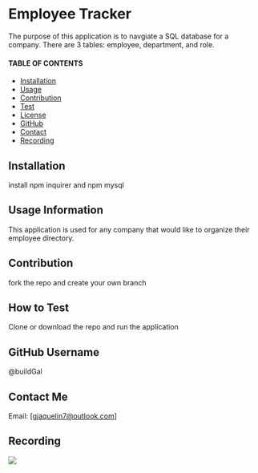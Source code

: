 # Employee Tracker
  The purpose of this application is to navgiate a SQL database for a company. There are 3 tables: employee, department, and role.

  #### TABLE OF CONTENTS 
  * [Installation](#Installation)
  * [Usage](#Usage)
  * [Contribution](#Contribution)
  * [Test](#Test)
  * [License](#License)
  * [GitHub](#GitHub)
  * [Contact](#Contact)
  * [Recording](#Recording)


  ## Installation
  install npm inquirer and npm mysql

  ## Usage Information
   This application is used for any company that would like to organize their employee directory. 

  ## Contribution 
  fork the repo and create your own branch 

  ## How to Test 
  Clone or download the repo and run the application 

  ## GitHub Username 
  @buildGal

  ## Contact Me 
  Email: [gjaquelin7@outlook.com]

  ## Recording
  ![](###)



